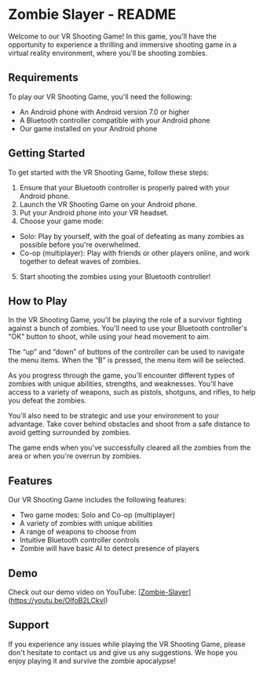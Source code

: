# Zombie Slayer - README
Welcome to our VR Shooting Game! In this game, you'll have the opportunity to experience a thrilling and immersive shooting game in a virtual reality environment, where you'll be shooting zombies.

## Requirements
To play our VR Shooting Game, you'll need the following:

- An Android phone with Android version 7.0 or higher
- A Bluetooth controller compatible with your Android phone
- Our game installed on your Android phone

## Getting Started
To get started with the VR Shooting Game, follow these steps:

1. Ensure that your Bluetooth controller is properly paired with your Android phone.
2. Launch the VR Shooting Game on your Android phone.
3. Put your Android phone into your VR headset.
4. Choose your game mode:
  - Solo: Play by yourself, with the goal of defeating as many zombies as possible before you're overwhelmed.
  - Co-op (multiplayer): Play with friends or other players online, and work together to defeat waves of zombies.
5. Start shooting the zombies using your Bluetooth controller!

## How to Play
In the VR Shooting Game, you'll be playing the role of a survivor fighting against a bunch of zombies. You'll need to use your Bluetooth controller's "OK" button to shoot, while using your head movement to aim. 

The “up” and “down” of buttons of the controller can be used to navigate the menu items. When the “B” is pressed, the menu item will be selected.

As you progress through the game, you'll encounter different types of zombies with unique abilities, strengths, and weaknesses. You'll have access to a variety of weapons, such as pistols, shotguns, and rifles, to help you defeat the zombies.

You'll also need to be strategic and use your environment to your advantage. Take cover behind obstacles and shoot from a safe distance to avoid getting surrounded by zombies.

The game ends when you've successfully cleared all the zombies from the area or when you're overrun by zombies.

## Features
Our VR Shooting Game includes the following features:

- Two game modes: Solo and Co-op (multiplayer)
- A variety of zombies with unique abilities
- A range of weapons to choose from
- Intuitive Bluetooth controller controls
- Zombie will have basic AI to detect presence of players

## Demo
Check out our demo video on YouTube: [[Zombie-Slayer](http://youtube.com)](https://youtu.be/OlfoB2LCkvI)

## Support
If you experience any issues while playing the VR Shooting Game, please don't hesitate to contact us and give us any suggestions.
We hope you enjoy playing it and survive the zombie apocalypse!
